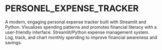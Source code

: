 # PERSONEL_EXPENSE_TRACKER
A modern, engaging personal expense tracker built with Streamlit and Python. Visualizes spending patterns and promotes financial literacy with a user-friendly interface.  Streamlit/Python expense management system. Log, track, and chart monthly spending to improve financial awareness and savings.
